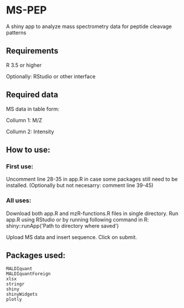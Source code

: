 # MS-PEP
A shiny app to analyze mass spectrometry data for peptide cleavage patterns

## Requirements
R 3.5 or higher

Optionally: RStudio or other interface

## Required data
MS data in table form:

  Collumn 1: M/Z
  
  Collumn 2: Intensity

## How to use:

### First use:
Uncomment line 28-35 in app.R in case some packages still need to be installed.
(Optionally but not necesarry: comment line 39-45)

### All uses:
Download both app.R and mzR-functions.R files in single directory.
Run app.R using RStudio or by running following command in R:
shiny::runApp('Path to directory where saved')

Upload MS data and insert sequence. Click on submit.

## Packages used:
    MALDIquant
    MALDIquantForeign
    xlsx
    stringr
    shiny
    shinyWidgets
    plotly
